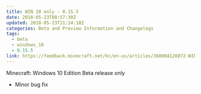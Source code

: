 ```yaml
---
title: WIN 10 only - 0.15.5
date: 2018-05-23T08:57:30Z
updated: 2018-05-23T21:24:18Z
categories: Beta and Preview Information and Changelogs
tags:
  - beta
  - windows_10
  - 0.15.5
link: https://feedback.minecraft.net/hc/en-us/articles/360004126072-WIN-10-only-0-15-5
---
```


Minecraft: Windows 10 Edition Beta release only  
  

- Minor bug fix

<div>

 

</div>
